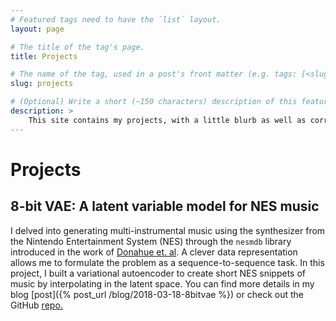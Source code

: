 ```yaml
---
# Featured tags need to have the `list` layout.
layout: page

# The title of the tag's page.
title: Projects

# The name of the tag, used in a post's front matter (e.g. tags: [<slug>]).
slug: projects

# (Optional) Write a short (~150 characters) description of this featured tag.
description: >
    This site contains my projects, with a little blurb as well as corresponding GitHub links.
---
```

# Projects

## 8-bit VAE: A latent variable model for NES music

I delved into generating multi-instrumental music using the synthesizer from the Nintendo Entertainment System (NES) through the `nesmdb` library introduced in the work of [Donahue et. al](https://arxiv.org/abs/1806.04278). A clever data representation allows me to formulate the problem as a sequence-to-sequence task. In this project, I built a variational autoencoder to create short NES snippets of music by interpolating in the latent space. You can find more details in my blog [post]({% post_url /blog/2018-03-18-8bitvae %}) or check out the GitHub [repo.](https://github.com/xgarcia238/8bit-VAE)